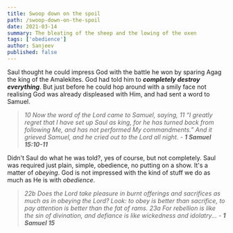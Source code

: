 ```yaml
---
title: Swoop down on the spoil
path: /swoop-down-on-the-spoil
date: 2021-03-14
summary: The bleating of the sheep and the lowing of the oxen
tags: ['obedience']
author: Sanjeev
published: false
---
```


Saul thought he could impress God with the battle he won by sparing Agag the king of the Amalekites. God had told him to _**completely destroy everything**_. But just before he could hop around with a smily face not realising God was already displeased with Him, and had sent a word to Samuel.

>_10 Now the word of the Lord came to Samuel, saying, 11 “I greatly regret that I have set up Saul as king, for he has turned back from following Me, and has not performed My commandments.” And it grieved Samuel, and he cried out to the Lord all night. - **1 Samuel 15:10-11**_

Didn't Saul do what he was told?, yes of course, but not completely. Saul was required just plain, simple, obedience, no putting on a show. It's a matter of _obeying_. God is not impressed with the kind of stuff we do as much as He is with _obedience_.

> _22b Does the Lord﻿ take pleasure in burnt offerings and sacrifices as much as in obeying the Lord? Look: to obey is better than sacrifice, to pay attention is better than the fat of rams. 23a For rebellion is like the sin of divination, and defiance is like wickedness﻿ and idolatry... - **1 Samuel 15**_
